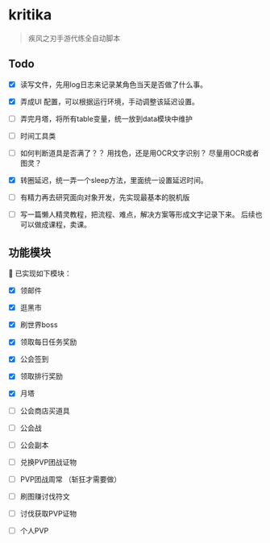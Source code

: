 # kritika

> 疾风之刃手游代练全自动脚本

## Todo

- [x] 读写文件，先用log日志来记录某角色当天是否做了什么事。
- [x] 弄成UI 配置，可以根据运行环境，手动调整该延迟设置。

- [ ] 弄完月塔，将所有table变量，统一放到data模块中维护


- [ ] 时间工具类
- [ ] 如何判断道具是否满了？？ 用找色，还是用OCR文字识别？ 尽量用OCR或者图灵？
- [x] 转圈延迟，统一弄一个sleep方法，里面统一设置延迟时间。
- [ ] 有精力再去研究面向对象开发，先实现最基本的脱机版


- [ ]  写一篇懒人精灵教程，把流程、难点，解决方案等形成文字记录下来。 后续也可以做成课程，卖课。

## 功能模块

🎉 已实现如下模块：

- [x] 领邮件

- [x] 逛黑市

- [x] 刷世界boss

- [x] 领取每日任务奖励

- [x] 公会签到

- [x] 领取排行奖励

- [x] 月塔

- [ ] 公会商店买道具

- [ ] 公会战

- [ ] 公会副本

- [ ] 兑换PVP团战证物

- [ ] PVP团战周常 （斩狂才需要做）

- [ ] 刷图赚讨伐符文

- [ ] 讨伐获取PVP证物

- [ ] 个人PVP

  
